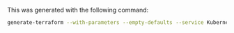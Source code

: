 This was generated with the following command:

```bash
generate-terraform --with-parameters --empty-defaults --service Kubernetes --quiet
```
